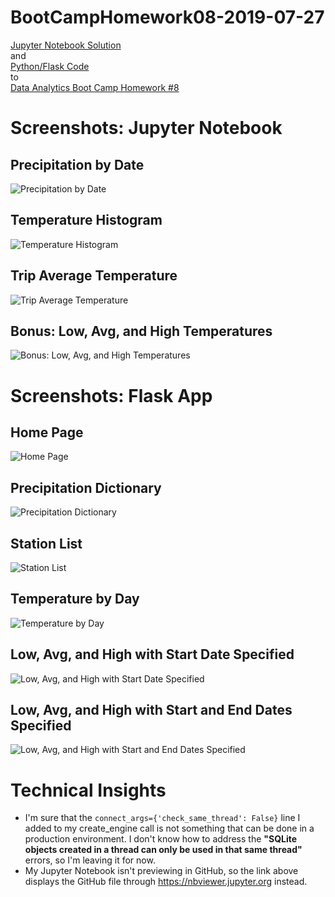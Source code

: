 # BootCampHomework08-2019-07-27

[Jupyter Notebook Solution](https://nbviewer.jupyter.org/github/ekenigsberg/BootCampHomework08-2019-07-27/blob/master/climate_starter.ipynb)<br/>
and<br/>
[Python/Flask Code](https://github.com/ekenigsberg/BootCampHomework08-2019-07-27/blob/master/app.py)<br/>
to<br/>
[Data Analytics Boot Camp Homework #8](https://github.com/the-Coding-Boot-Camp-at-UT/UTAMCB201904DATA3/blob/master/10-Advanced-Data-Storage-and-Retrieval/Homework/Instructions/README.md)

# Screenshots: Jupyter Notebook
## Precipitation by Date
![Precipitation by Date](https://github.com/ekenigsberg/BootCampHomework08-2019-07-27/blob/master/Precip%20by%20Date.png)
## Temperature Histogram
![Temperature Histogram](https://github.com/ekenigsberg/BootCampHomework08-2019-07-27/blob/master/Temp%20Histogram.png)
## Trip Average Temperature
![Trip Average Temperature](https://github.com/ekenigsberg/BootCampHomework08-2019-07-27/blob/master/Trip%20Avg%20Temp.png)
## Bonus: Low, Avg, and High Temperatures
![Bonus: Low, Avg, and High Temperatures](https://github.com/ekenigsberg/BootCampHomework08-2019-07-27/blob/master/Low%2C%20Avg%2C%20and%20High%20Temps.png)

# Screenshots: Flask App
## Home Page
![Home Page](https://github.com/ekenigsberg/BootCampHomework08-2019-07-27/blob/master/output/API%201.%20home.png)
## Precipitation Dictionary
![Precipitation Dictionary](https://github.com/ekenigsberg/BootCampHomework08-2019-07-27/blob/master/output/API%202.%20precipitation.png)
## Station List
![Station List](https://github.com/ekenigsberg/BootCampHomework08-2019-07-27/blob/master/output/API%203.%20stations.png)
## Temperature by Day
![Temperature by Day](https://github.com/ekenigsberg/BootCampHomework08-2019-07-27/blob/master/output/API%204.%20tobs.png)
## Low, Avg, and High with Start Date Specified
![Low, Avg, and High with Start Date Specified](https://github.com/ekenigsberg/BootCampHomework08-2019-07-27/blob/master/output/API%205.%20start.png)
## Low, Avg, and High with Start and End Dates Specified
![Low, Avg, and High with Start and End Dates Specified](https://github.com/ekenigsberg/BootCampHomework08-2019-07-27/blob/master/output/API%206.%20start%20end.png)

# Technical Insights

* I'm sure that the `connect_args={'check_same_thread': False}` line I added to my create_engine call is not something that can be done in a production environment. I don't know how to address the **"SQLite objects created in a thread can only be used in that same thread"** errors, so I'm leaving it for now.
* My Jupyter Notebook isn't previewing in GitHub, so the link above displays the GitHub file through https://nbviewer.jupyter.org instead.
